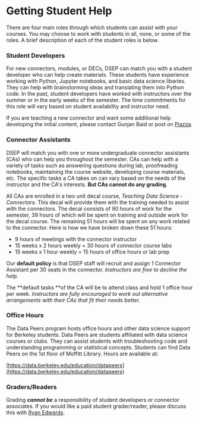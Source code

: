 # Getting Student Help

There are four main roles through which students can assist with your courses. You may choose to work with students in all, none, or some of the roles. A brief description of each of the student roles is below.

### Student Developers

For new connectors, modules, or DECs, DSEP can match you with a student developer who can help create materials. These students have experience working with Python, Jupyter notebooks, and basic data science libaries. They can help with brainstorming ideas and translating them into Python code. In the past, student developers have worked with instructors over the summer or in the early weeks of the semester. The time commitments for this role will vary based on student availability and instructor need.

If you are teaching a new connector and want some additional help developing the initial content, please contact Gunjan Baid or post on [Piazza](https://http://piazza.com/berkeley/other/cs97).

### Connector Assistants

DSEP will match you with one or more undergraduate connector assistants \(CAs\) who can help you throughout the semester. CAs can help with a variety of tasks such as answering questions during lab, proofreading notebooks, maintaining the course website, developing course materials, etc. The specific tasks a CA takes on can vary based on the needs of the instructor and the CA's interests. **But CAs cannot do any grading**.

All CAs are enrolled in a two unit decal course, _Teaching Data Science - Connectors_. This decal will provide them with the training needed to assist with the connectors. The decal consists of 90 hours of work for the semester, 39 hours of which will be spent on training and outside work for the decal course. The remaining 51 hours will be spent on any work related to the connector. Here is how we have broken down these 51 hours:

* 9 hours of meetings with the connector instructor
* 15 weeks x 2 hours weekly = 30 hours of connector course labs
* 15 weeks x 1 hour weekly = 15 hours of office hours or lab prep

Our **default policy** is that DSEP staff will recruit and assign 1 Connector Assistant per 30 seats in the connector. _Instructors are free to decline the help._

The **default tasks **of the CA will be to attend class and hold 1 office hour per week. _Instructors are fully encouraged to work out alternative arrangements with their CAs that fit their needs better._

### Office Hours

The Data Peers program hosts office hours and other data science support for Berkeley students. Data Peers are students affiliated with data science courses or clubs. They can assist students with troubleshooting code and understanding programming or statistical concepts. Students can find Data Peers on the 1st floor of Moffitt Library. Hours are available at:

[https://data.berkeley.edu/education/datapeers](https://data.berkeley.edu/education/datapeers)

### Graders/Readers

Grading _**cannot be**_ a responsibility of student developers or connector associates. If you would like a paid student grader/reader, please discuss this with [Ryan Edwards](mailto:ryanedw@berkeley.edu).

